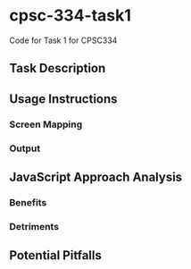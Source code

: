 # cpsc-334-task1
Code for Task 1 for CPSC334

## Task Description

## Usage Instructions

### Screen Mapping

### Output

## JavaScript Approach Analysis

### Benefits

### Detriments

## Potential Pitfalls
